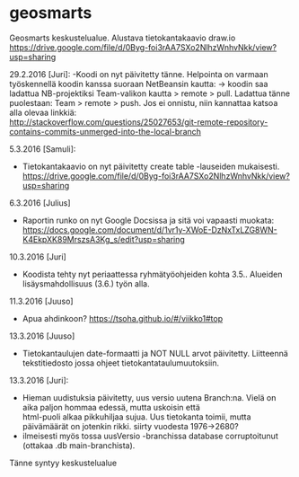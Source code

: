 # geosmarts
Geosmarts keskustelualue.
Alustava tietokantakaavio draw.io 
https://drive.google.com/file/d/0Byg-foi3rAA7SXo2NlhzWnhvNkk/view?usp=sharing

29.2.2016 [Juri]: 
  -Koodi on nyt päivitetty tänne. 
  Helpointa on varmaan työskennellä koodin kanssa suoraan NetBeansin kautta:
    -> koodin saa ladattua NB-projektiksi Team-valikon kautta > remote > pull.
       Ladattua tänne puolestaan: Team > remote > push. Jos ei onnistu, niin kannattaa katsoa alla olevaa linkkiä:     
    http://stackoverflow.com/questions/25027653/git-remote-repository-contains-commits-unmerged-into-the-local-branch
    
5.3.2016 [Samuli]:
  - Tietokantakaavio on nyt päivitetty create table -lauseiden mukaisesti.
  https://drive.google.com/file/d/0Byg-foi3rAA7SXo2NlhzWnhvNkk/view?usp=sharing

6.3.2016 [Julius]
  - Raportin runko on nyt Google Docsissa ja sitä voi vapaasti muokata: https://docs.google.com/document/d/1vr1y-XWoE-DzNxTxLZG8WN-K4EkpXK89MrszsA3Kg_s/edit?usp=sharing

10.3.2016 [Juri]
  - Koodista tehty nyt periaattessa ryhmätyöohjeiden kohta 3.5.. Alueiden lisäysmahdollisuus (3.6.) työn alla.

11.3.2016 [Juuso]
  - Apua ahdinkoon? https://tsoha.github.io/#/viikko1#top

13.3.2016 [Juuso]
  - Tietokantaulujen date-formaatti ja NOT NULL arvot päivitetty. Liitteennä tekstitiedosto jossa ohjeet tietokantataulumuutoksiin.

13.3.2016 [Juri]:
  - Hieman uudistuksia päivitetty, uus versio uutena Branch:na. Vielä on aika paljon hommaa edessä, mutta uskoisin että      
    html-puoli alkaa pikkuhiljaa sujua. Uus tietokanta toimii, mutta päivämäärät on jotenkin rikki. siirty vuodesta 1976->2680?
  - ilmeisesti myös tossa uusVersio -branchissa database corruptoitunut (ottakaa .db main-branchista).


Tänne syntyy keskustelualue
